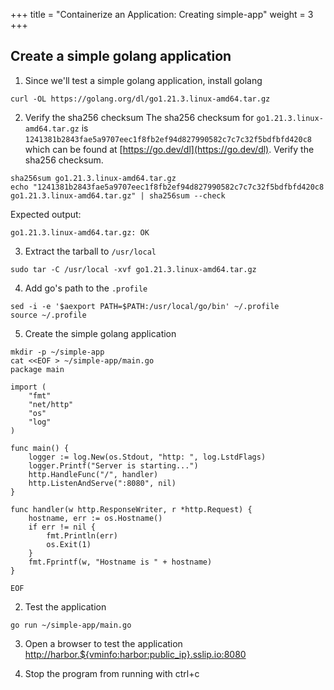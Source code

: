 +++
title = "Containerize an Application: Creating simple-app"
weight = 3
+++

## Create a simple golang application

1. Since we'll test a simple golang application, install golang

```ctr:harbor
curl -OL https://golang.org/dl/go1.21.3.linux-amd64.tar.gz
```

2. Verify the sha256 checksum
The sha256 checksum for `go1.21.3.linux-amd64.tar.gz` is `1241381b2843fae5a9707eec1f8fb2ef94d827990582c7c7c32f5bdfbfd420c8` which can be found at [https://go.dev/dl](https://go.dev/dl).
Verify the sha256 checksum.

```ctr:harbor
sha256sum go1.21.3.linux-amd64.tar.gz
echo "1241381b2843fae5a9707eec1f8fb2ef94d827990582c7c7c32f5bdfbfd420c8 go1.21.3.linux-amd64.tar.gz" | sha256sum --check
```

Expected output:
```shell
go1.21.3.linux-amd64.tar.gz: OK
```

3. Extract the tarball to `/usr/local`
```ctr:harbor
sudo tar -C /usr/local -xvf go1.21.3.linux-amd64.tar.gz
```

4. Add go's path to the `.profile`
```ctr:harbor
sed -i -e '$aexport PATH=$PATH:/usr/local/go/bin' ~/.profile
source ~/.profile
```

5. Create the simple golang application
```ctr:harbor
mkdir -p ~/simple-app
cat <<EOF > ~/simple-app/main.go
package main

import (
	"fmt"
	"net/http"
	"os"
	"log"
)

func main() {
	logger := log.New(os.Stdout, "http: ", log.LstdFlags)
	logger.Printf("Server is starting...")
	http.HandleFunc("/", handler)
	http.ListenAndServe(":8080", nil)
}

func handler(w http.ResponseWriter, r *http.Request) {
	hostname, err := os.Hostname()
	if err != nil {
		fmt.Println(err)
		os.Exit(1)
	}
	fmt.Fprintf(w, "Hostname is " + hostname)
}

EOF
```

2. Test the application
```ctr:harbor
go run ~/simple-app/main.go
```

3. Open a browser to test the application
<a href="http://harbor.${vminfo:harbor:public_ip}.sslip.io:8080" target="_blank">http://harbor.${vminfo:harbor:public_ip}.sslip.io:8080</a>

4. Stop the program from running with ctrl+c


